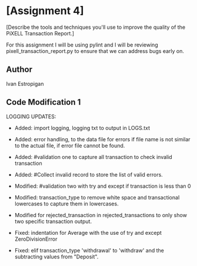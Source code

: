 # [Assignment 4]

[Describe the tools and techniques you'll use to improve the quality of the PiXELL Transaction Report.]

For this assignment I will be using pylint and I will be reviewing pixell_transaction_report.py to ensure that we can address bugs early on.

## Author

Ivan Estropigan

## Code Modification 1

LOGGING UPDATES:

- Added: import logging, logging txt to output in LOGS.txt

- Added: error handling, to the data file for errors if file name is not similar to the actual file, if error file cannot be found.

- Added: #validation one to capture all transaction to check invalid transaction

- Added: #Collect invalid record to store the list of valid errors.

- Modified: #validation two with try and except if transaction is less than 0
- Modified: transaction_type to remove white space and transactional lowercases to capture them in lowercases.
- Modified for rejected_transaction in rejected_transactions to only show two specific transaction output.

- Fixed: indentation for Average with the use of try and except ZeroDivisionError
- Fixed: elif transaction_type 'withdrawal' to 'withdraw' and the subtracting values from "Deposit".

